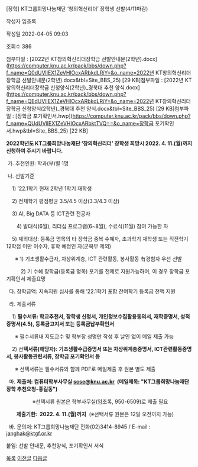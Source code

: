 
[장학] KT그룹희망나눔재단 ‘창의혁신리더’ 장학생 선발(4/11마감)





작성자
임초록


작성일
2022-04-05 09:03


조회수
386


첨부파일 : [2022년 KT창의혁신리더장학금 선발안내문(2학년).docx](https://computer.knu.ac.kr/pack/bbs/down.php?f_name=Q0dUVllEX1ZeVHlOcxARbkdLRiY=&o_name=2022년 KT창의혁신리더장학금 선발안내문(2학년).docx&tbl=Site_BBS_25) [29 KB]첨부파일 : [2022년 KT창의혁신리더장학금 신청양식(2학년)\_경북대 추천 양식.docx](https://computer.knu.ac.kr/pack/bbs/down.php?f_name=QEdUVllEX1ZeVHlOcxARbkdLRiY=&o_name=2022년 KT창의혁신리더장학금 신청양식(2학년)_경북대 추천 양식.docx&tbl=Site_BBS_25) [29 KB]첨부파일 : [장학금 포기확인서.hwp](https://computer.knu.ac.kr/pack/bbs/down.php?f_name=QUdUVllEX1ZeVHlOcxARbktTVQ==&o_name=장학금 포기확인서.hwp&tbl=Site_BBS_25) [22 KB]


﻿**﻿﻿﻿﻿2022학년도 KT그룹희망나눔재단 ‘창의혁신리더’ 장학생 희망시 2022. 4. 11.(월)까지 신청하여 주시기 바랍니다.**

  


 가. 추천인원: 학과(부)별 1명

  


 나. 선발기준

    1) ’22.1학기 현재 2학년 1학기 재학생 

    2) 전체학기 평점평균 3.5/4.5 이상(3.3/4.3 이상) 

    3) AI, Big DATA 등 ICT관련 전공자 

　　4) 발대식(6월), 리더십 프로그램(6~8월), 수료식(11월) 참여 가능한 자

    5) 제외대상: 등록금 명목의 타 장학금 중복 수혜자, 초과학기 재학생 또는 직전학기 12학점 미만 이수자, 휴학 예정인 자(군복무 제외)

      ※ 1) 기초생활수급자, 차상위계층, ICT 관련활동, 봉사활동 有경험자 우선 선발

          2) 기 수혜 장학금(등록금 명목) 포기를 전제로 지원가능하며, 이 경우 장학금 포기확인서 제출요망

  


  다. 장학금액: 지속지원 심사를 통해 ’22.1학기 포함 잔여학기 등록금 전액 지원

  


  라. 제출서류

    1) **필수서류: 학교추천서, 장학생 신청서, 개인정보수집활용동의서, 재학증명서, 성적증명서(4.5), 등록금고지서 또는 등록금납부확인서**

      ※ 필수서류내 지도교수 및 학부장 성명만 작성 후 날인 없이 메일 제출 가능

    2) 선**택서류(해당자): 기초생활수급증명서 또는 차상위계층증명서, ICT관련활동증명서, 봉사활동관련서류, 장학금 포기확인서 등**

      ※ 선택서류는 필수서류와 함께 PDF로 메일제출 후 원본 별도 제출

  


  마. **제출처: 컴퓨터학부사무실 scse@knu.ac.kr  (메일제목: "KT그룹희망나눔재단 장학 추천요청-홍길동")**

                  ※선택서류 원본은 학부사무실(임초록, 950-6509)로 제출 필요

       **제출기한:  2022. 4. 11.(월)까지**  (※선택서류 원본은 12일 오전까지 가능)

  


  바. 문의처: KT그룹희망나눔재단 전화(02)3414-8945 / E-mail : janghak@ktgf.or.kr

  


붙임: 선발 안내문, 추천양식, 포기확인서 서식







[목록](https://computer.knu.ac.kr/06_sub/02_sub.html?key=&keyfield=&category=&page=1&bbs_code=Site_BBS_25)
[이전글](https://computer.knu.ac.kr/06_sub/02_sub.html?bbs_cmd=view&page=1&key=&keyfield=&category=&no=3735&bbs_code=Site_BBS_25)
[다음글](https://computer.knu.ac.kr/06_sub/02_sub.html?bbs_cmd=view&page=1&key=&keyfield=&category=&no=3737&bbs_code=Site_BBS_25)

















 